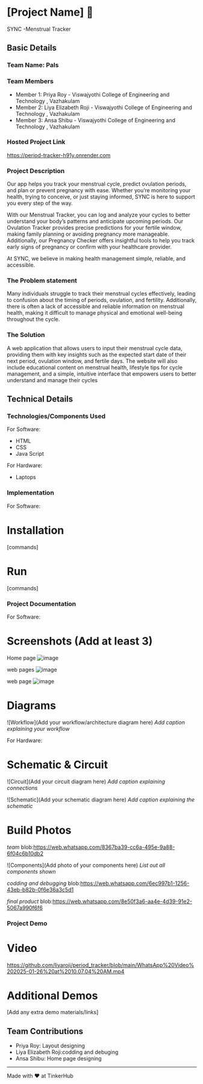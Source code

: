 
# [Project Name] 🎯
SYNC -Menstrual Tracker

## Basic Details
### Team Name: Pals


### Team Members
- Member 1: Priya Roy - Viswajyothi College of Engineering and Technology , Vazhakulam
- Member 2: Liya Elizabeth Roji - Viswajyothi College of Engineering and Technology , Vazhakulam
- Member 3: Ansa Shibu - Viswajyothi College of Engineering and Technology , Vazhakulam

### Hosted Project Link
https://period-tracker-h91y.onrender.com

### Project Description
Our app helps you track your menstrual cycle, predict ovulation periods, and plan or prevent pregnancy with ease. Whether you’re monitoring your health, trying to conceive, or just staying informed, SYNC is here to support you every step of the way.

With our Menstrual Tracker, you can log and analyze your cycles to better understand your body’s patterns and anticipate upcoming periods. Our Ovulation Tracker provides precise predictions for your fertile window, making family planning or avoiding pregnancy more manageable. Additionally, our Pregnancy Checker offers insightful tools to help you track early signs of pregnancy or confirm with your healthcare provider.

At SYNC, we believe in making health management simple, reliable, and accessible.

### The Problem statement
Many individuals struggle to track their menstrual cycles effectively, leading to confusion about the timing of periods, ovulation, and fertility. Additionally, there is often a lack of accessible and reliable information on menstrual health, making it difficult to manage physical and emotional well-being throughout the cycle.

### The Solution
 A web application that allows users to input their menstrual cycle data, providing them with key insights such as the expected start date of their next period, ovulation window, and fertile days. The website will also include educational content on menstrual health, lifestyle tips for cycle management, and a simple, intuitive interface that empowers users to better understand and manage their cycles

## Technical Details
### Technologies/Components Used
For Software:
- HTML
- CSS
- Java Script

For Hardware:
- Laptops


### Implementation
For Software:
# Installation
[commands]

# Run
[commands]

### Project Documentation
For Software:

# Screenshots (Add at least 3)
Home page
![image](https://github.com/user-attachments/assets/68780486-b688-41e7-b16d-c014f5413a6c)


web pages 
![image](https://github.com/user-attachments/assets/e44d556c-79c8-46df-80d9-084cb789b19f)

web page
![image](https://github.com/user-attachments/assets/8d5628db-ec60-4a39-a66f-1af39e5edb2c)


# Diagrams
![Workflow](Add your workflow/architecture diagram here)
*Add caption explaining your workflow*

For Hardware:

# Schematic & Circuit
![Circuit](Add your circuit diagram here)
*Add caption explaining connections*

![Schematic](Add your schematic diagram here)
*Add caption explaining the schematic*

# Build Photos
*team*
blob:https://web.whatsapp.com/8367ba39-cc6a-495e-9a88-6f04c6b10db2


![Components](Add photo of your components here)
*List out all components shown*

*codding and debugging*
blob:https://web.whatsapp.com/6ec997b1-1256-43eb-b82b-0f6e36a3c5d1

*final product*
blob:https://web.whatsapp.com/8e50f3a6-aa4e-4d39-91e2-5067a990f6f6

### Project Demo
# Video
https://github.com/liyaroji/period_tracker/blob/main/WhatsApp%20Video%202025-01-26%20at%2010.07.04%20AM.mp4

# Additional Demos
[Add any extra demo materials/links]

## Team Contributions
- Priya Roy: Layout designing
- Liya Elizabeth Roji:codding and debuging
- Ansa Shibu: Home page designing

---
Made with ❤️ at TinkerHub
